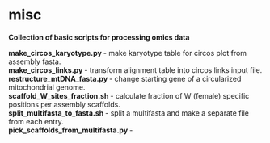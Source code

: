# misc

<b> Collection of basic scripts for processing omics data </b>


<b> make_circos_karyotype.py </b> - make karyotype table for circos plot from assembly fasta. </br>
<b> make_circos_links.py </b> - transform alignment table into circos links input file. </br>
<b> restructure_mtDNA_fasta.py </b> - change starting gene of a circularized mitochondrial genome. </br>
<b> scaffold_W_sites_fraction.sh </b> - calculate fraction of W (female) specific positions per assembly scaffolds. </br>
<b> split_multifasta_to_fasta.sh </b> - split a multifasta and make a separate file from each entry. </br>
<b> pick_scaffolds_from_multifasta.py </b> - 
